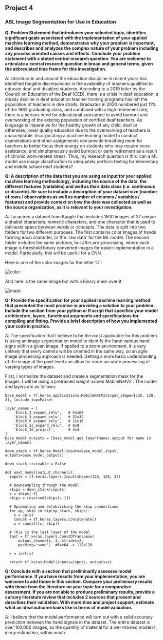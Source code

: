 ## Project 4

### **ASL Image Segmentation for Use in Education**   

**Q: Problem Statement that introduces your selected topic, identifies significant goals 
associated with the implementation of your applied machine learning method, demonstrates
why your problem is important, and describes and analyzes the complex nature of your 
problem including any process oriented causes and effects. Conclude your problem statement 
with a stated central research question. You are welcome to articulate a central research 
question in broad and general terms, given the abbreviated time frame for this investigation.**

A: Literature in and around the education discipline in recent years has identified tangible discrepancies
in the availability of teachers qualified to educate deaf and disabled students. According to a 
2019 letter by the Council on Education of the Deaf (CED), there is a crisis in deaf education; a steady decline
in deaf education teacher training programs has left the population of teachers in dire straits. Graduates in
2020 numbered just 11% of the 1982 graduating class, and combined with a high retirement rate, there is
a serious need for educational assistance to avoid burnout and overworking of the existing population
of certified deaf teachers. As language is imperative for the healthy growth of any child, deaf or otherwise, 
lower quality education due to the overworking of teachers is unacceptable. 
Incorporating a machine learning model to conduct examinations and other assignments
can provide breathing room for teachers to better focus their energy on students who may require more assistance,
and simultaneously avoid burnout or early retirement as a result of chronic work-related stress.
Thus, my research question is this: can a ML model use image classification to adequately perform testing 
for elementary and middle school deaf students?

**Q: A description of the data that you are using as input for your applied machine learning methodology, 
including the source of the data, the different features (variables) and well as their data class (i.e. 
continuous or discrete). Be sure to include a description of your dataset size (number of rows / observations 
as well as number of columns / variables / features) and provide context on how the data was collected as well
as the source organization, as it is relevant to your investigation.**

A: I acquired a dataset from Kaggle that includes 1500 images of 37 unique alphabet characters, numeric characters, and 
one character that is used to delineate space between words or concepts. The data is split into two folders for two
different purposes. The first contains color images of hands forming each character, or the 'raw data' for the ML model. 
The second folder includes the same pictures, but after pre-processing, where each image is threshold binary converted images 
for easier implementation in a model. Particularly, this will be useful for a CNN. 

Here is one of the color images for the letter 'D':

![color](/DATA310/color.png)

And here is the same image but with a binary mask over it:

![mask](/DATA310/mask.png)

**Q: Provide the specification for your applied machine learning method that presented the most promise in 
providing a solution to your problem. Include the section from your python or R script that specifies your
model architecture, layers, functional arguments and specifications for compiling and fitting. Provide a brief 
description of how you implemented your code in practice.**

A: The specification that I believe to be the most applicable for this problem is using an image segmentation
model to identify the hand various hand signs within a given image. If applied to a zoom environment, it is very
unlikely that every camera will be oriented in the same way, so an agile image processing approach is needed. Getting
a more basic understanding of the image at the pixel level can allow for more accurate processing of varying types of images. 

First, I normalize the dataset and create a segmentation mask for the images. I will be using a pretrained weight named MobileNetV2 .
The model and layers are as follows:

```
base_model = tf.keras.applications.MobileNetV2(input_shape=[128, 128, 3], include_top=False)

layer_names = [
    'block_1_expand_relu',   # 64x64
    'block_3_expand_relu',   # 32x32
    'block_6_expand_relu',   # 16x16
    'block_13_expand_relu',  # 8x8
    'block_16_project',      # 4x4
]
base_model_outputs = [base_model.get_layer(name).output for name in layer_names]

down_stack = tf.keras.Model(inputs=base_model.input, outputs=base_model_outputs)

down_stack.trainable = False
```

```
def unet_model(output_channels):
  inputs = tf.keras.layers.Input(shape=[128, 128, 3])

  # Downsampling through the model
  skips = down_stack(inputs)
  x = skips[-1]
  skips = reversed(skips[:-1])

  # Upsampling and establishing the skip connections
  for up, skip in zip(up_stack, skips):
    x = up(x)
    concat = tf.keras.layers.Concatenate()
    x = concat([x, skip])

  # This is the last layer of the model
  last = tf.keras.layers.Conv2DTranspose(
      output_channels, 3, strides=2,
      padding='same')  #64x64 -> 128x128

  x = last(x)

  return tf.keras.Model(inputs=inputs, outputs=x)
```




**Q: Conclude with a section that preliminarily assesses model performance. If you have results from your implementation,
you are welcome to add those in this section. Compare your preliminary results with those from the literature on your 
topic for a comparative assessment. If you are not able to produce preliminary results, provide a cursory literature review
that includes 2 sources that present and describes their validation. With more time and project support, estimate what an 
ideal outcome looks like in terms of model validation.**

A: I believe that the model performance will turn out with a solid accuracy prediction between the hand signals in the 
dataset. The entire dataset is over 100,000 images, so the quantity of material for a well-trained model is, in my 
estimation, within reach.
